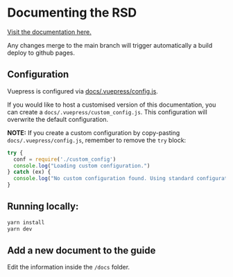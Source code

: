 <!--
SPDX-FileCopyrightText: 2022 Jason Maassen (Netherlands eScience Center) <j.maassen@esciencecenter.nl>
SPDX-FileCopyrightText: 2022 Jesús García Gonzalez (Netherlands eScience Center) <j.g.gonzalez@esciencecenter.nl>
SPDX-FileCopyrightText: 2022 Netherlands eScience Center
SPDX-FileCopyrightText: 2023 Christian Meeßen (GFZ) <christian.meessen@gfz-potsdam.de>
SPDX-FileCopyrightText: 2023 Helmholtz Centre Potsdam - GFZ German Research Centre for Geosciences

SPDX-License-Identifier: CC-BY-4.0
-->

# Documenting the RSD

[Visit the documentation here.](https://research-software-directory.github.io/documentation)

Any changes merge to the main branch will trigger automatically a build deploy to github pages.

## Configuration

Vuepress is configured via [docs/.vuepress/config.js](docs/.vuepress/config.js).

If you would like to host a customised version of this documentation, you can create a `docs/.vuepress/custom_config.js`. This configuration will overwrite the default configuration.

**NOTE:** If you create a custom configuration by copy-pasting `docs/.vuepress/config.js`, remember to remove the `try` block:

```javascript
try {
  conf = require('./custom_config')
  console.log("Loading custom configuration.")
} catch (ex) {
  console.log("No custom configuration found. Using standard configuration.")
}
```

## Running locally:

```bash
yarn install
yarn dev
```

## Add a new document to the guide

Edit the information inside the `/docs` folder.

